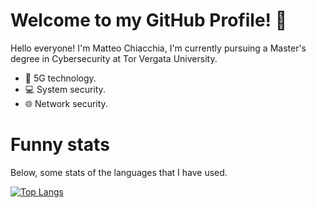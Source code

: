 # Welcome to my GitHub Profile! 👋

Hello everyone! I'm Matteo Chiacchia, I'm currently pursuing a Master's degree in Cybersecurity at Tor Vergata University.

- 📱 5G technology.
- 💻 System security.
- 🌐 Network security.<br>

# Funny stats
Below, some stats of the languages that I have used. <br>

[![Top Langs](https://github-readme-stats.vercel.app/api/top-langs/?username=chiacchius&layout=donut&theme=radical&exclude_repo=universita)](https://github.com/anuraghazra/github-readme-stats)
